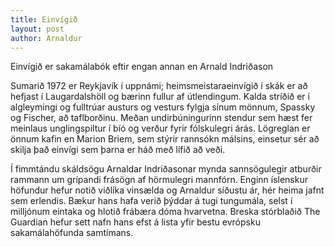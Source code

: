 ```yaml
---
title: Einvígið
layout: post
author: Arnaldur
---
```

Einvígið er sakamálabók eftir engan annan en Arnald Indriðason

Sumarið 1972 er Reykjavík í uppnámi; heimsmeistaraeinvígið í skák er að hefjast í Laugardalshöll og bærinn fullur af útlendingum. Kalda stríðið er í algleymingi og fulltrúar austurs og vesturs fylgja sínum mönnum, Spassky og Fischer, að taflborðinu. Meðan undirbúningurinn stendur sem hæst fer meinlaus unglingspiltur í bíó og verður fyrir fólskulegri árás. Lögreglan er önnum kafin en Marion Briem, sem stýrir rannsókn málsins, einsetur sér að skilja það einvígi sem þarna er háð með lífið að veði.

Í fimmtándu skáldsögu Arnaldar Indriðasonar mynda sannsögulegir atburðir rammann um grípandi frásögn af hörmulegri mannfórn. Enginn íslenskur höfundur hefur notið viðlíka vinsælda og Arnaldur síðustu ár, hér heima jafnt sem erlendis. Bækur hans hafa verið þýddar á tugi tungumála, selst í milljónum eintaka og hlotið frábæra dóma hvarvetna. Breska stórblaðið The Guardian hefur sett nafn hans efst á lista yfir bestu evrópsku sakamálahöfunda samtímans.
